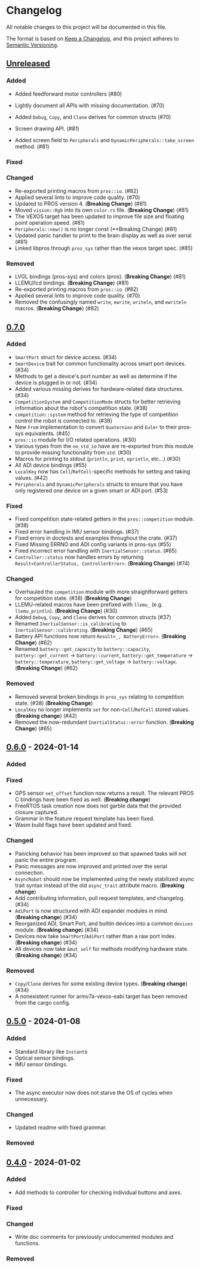 # Changelog

All notable changes to this project will be documented in this file.

The format is based on [Keep a Changelog](https://keepachangelog.com/en/1.0.0/),
and this project adheres to [Semantic Versioning](https://semver.org/spec/v2.0.0.html).

<!--
Before releasing:

- change versions in Cargo.toml
- change Unreleased to the version number
- create new Unreleased section
- update links at the end of the document
- add "New Contributors" section if there were any first-time contributors

### New Contributors

- @new-contributor made their first contribution in #11!
-->

## [Unreleased]

### Added
- Added feedforward motor controllers (#80)
- Lightly document all APIs with missing documentation. (#70)
- Added `Debug`, `Copy`, and `Clone` derives for common structs (#70)

- Screen drawing API. (#81)
- Added screen field to `Peripherals` and `DynamicPeripherals::take_screen` method. (#81)

### Fixed

### Changed

- Re-exported printing macros from `pros::io`. (#82)
- Applied several lints to improve code quality. (#70)
- Updated to PROS version 4. (**Breaking Change**) (#81)
- Moved `vision::Rgb` into its own `color.rs` file. (**Breaking Change**) (#81)
- The VEXOS target has been updated to improve file size and floating point operation speed. (#81)
- `Peripherals::new()` is no longer const (**Breaking Change) (#81)
- Updated panic handler to print to the brain display as well as over serial (#81)
- Linked libpros through `pros_sys` rather than the vexos target spec. (#85)

### Removed

- LVGL bindings (pros-sys) and colors (pros). (**Breaking Change**) (#81)
- LLEMU/lcd bindings. (**Breaking Change**) (#81)
- Re-exported printing macros from `pros::io`. (#82)
- Applied several lints to improve code quality. (#70)
- Removed the confusingly named `write`, `ewrite`, `writeln`, and `ewriteln` macros. (**Breaking Change**) (#82)

## [0.7.0]

### Added

- `SmartPort` struct for device access. (#34)
- `SmartDevice` trait for common functionality across smart port devices. (#34)
- Methods to get a device's port number as well as determine if the device is plugged in or not. (#34)
- Added various missing derives for hardware-related data structures. (#34)
- `CompetitionSystem` and `CompetitionMode` structs for better retrieving information about the robot's competition state. (#38)
- `competition::system` method for retrieving the type of competition control the robot is connected to. (#38)
- New `From` implementation to convert `Quaternion` and `Euler` to their pros-sys equivalents. (#45)
- `pros::io` module for I/O related operations. (#30)
- Various types from the `no_std_io` have are re-exported from this module to provide missing functionality from `std`. (#30)
- Macros for printing to stdout (`println`, `print`, `eprintln`, etc...) (#30)
- All ADI device bindings (#55)
- `LocalKey` now has `Cell`/`RefCell`-specific methods for setting and taking values. (#42)
- `Peripherals` and `DynamicPeripherals` structs to ensure that you have only registered one device on a given smart or ADI port. (#53)

### Fixed

- Fixed competition state-related getters in the `pros::competition` module. (#38)
- Fixed error handling in IMU sensor bindings. (#37)
- Fixed errors in doctests and examples throughout the crate. (#37)
- Fixed Missing ERRNO and ADI config variants in pros-sys (#55)
- Fixed incorrect error handling with `InertialSensor::status`. (#65)
- `Controller::status` now handles errors by returning `Result<ControllerStatus, ControllerError>`. (**Breaking Change**) (#74)

### Changed

- Overhauled the `competition` module with more straightforward getters for competition state. (#38) (**Breaking Change**)
- LLEMU-related macros have been prefixed with `llemu_` (e.g. `llemu_println`). (**Breaking Change**) (#30)
- Added `Debug`, `Copy`, and `Clone` derives for common structs (#37)
- Renamed `InertialSensor::is_calibrating` to `InertialSensor::calibrating`. (**Breaking Change**) (#65)
- Battery API functions now return `Result<_, BatteryError>`. (**Breaking Change**) (#62)
- Renamed `battery::get_capacity` to `battery::capacity`, `battery::get_current` -> `battery::current`, `battery::get_temperature` -> `battery::temperature`, `battery::get_voltage` -> `battery::voltage`. (**Breaking Change**) (#62)

### Removed

- Removed several broken bindings in `pros_sys` relating to competition state. (#38) (**Breaking Change**)
- `LocalKey` no longer implements `set` for non-`Cell`/`RefCell` stored values. (**Breaking change**) (#42)
- Removed the now-redundant `InertialStatus::error` function. (**Breaking Change**) (#65)

## [0.6.0] - 2024-01-14

### Added

### Fixed

- GPS sensor `set_offset` function now returns a result. The relevant PROS C bindings have been fixed as well. (**Breaking change**)
- FreeRTOS task creation now does not garble data that the provided closure captured.
- Grammar in the feature request template has been fixed.
- Wasm build flags have been updated and fixed.

### Changed

- Panicking behavior has been improved so that spawned tasks will not panic the entire program.
- Panic messages are now improved and printed over the serial connection.
- `AsyncRobot` should now be implemented using the newly stabilized async trait syntax instead of the old `async_trait` attribute macro. (**Breaking change**)
- Add contributing information, pull request templates, and changelog. (#34)
- `AdiPort` is now structured with ADI expander modules in mind. (**Breaking change**) (#34)
- Reorganized ADI, Smart Port, and builtin devices into a common `devices` module. (**Breaking change**) (#34)
- Devices now take `SmartPort`/`AdiPort` rather than a raw port index. (**Breaking change**) (#34)
- All devices now take `&mut self` for methods modifying hardware state. (**Breaking change**) (#34)

### Removed

- `Copy`/`Clone` derives for some existing device types. (**Breaking change**) (#34)
- A nonexistent runner for armv7a-vexos-eabi target has been removed from the cargo config.

## [0.5.0] - 2024-01-08

### Added

- Standard library like `Instant`s
- Optical sensor bindings.
- IMU sensor bindings.

### Fixed

- The async executor now does not starve the OS of cycles when unnecessary.

### Changed

- Updated readme with fixed grammar.

### Removed

## [0.4.0] - 2024-01-02

### Added

- Add methods to controller for checking individual buttons and axes.

### Fixed

### Changed

- Write doc comments for previously undocumented modules and functions.

### Removed

[unreleased]: https://github.com/pros-rs/pros-rs/compare/v0.7.0...HEAD
[0.4.0]: https://github.com/pros-rs/pros-rs/releases/tag/v0.4.0
[0.5.0]: https://github.com/pros-rs/pros-rs/compare/v0.4.0...v0.5.0
[0.6.0]: https://github.com/pros-rs/pros-rs/compare/v0.5.0...v0.6.0
[0.7.0]: https://github.com/pros-rs/pros-rs/compare/v0.6.0...v0.7.0
